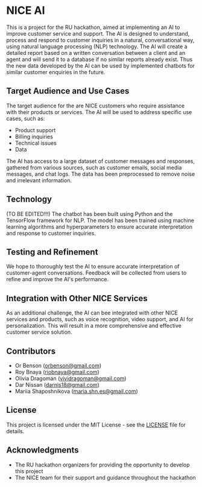 # NICE AI

This is a project for the RU hackathon, aimed at implementing an AI to improve customer service and support. The AI is designed to understand, process and respond to customer inquiries in a natural, conversational way, using natural language processing (NLP) technology. The AI will create a detailed report based on a written conversation between a client and an agent and will send it to a database if no similar reports already exist. Thus the new data developed by the AI can be used by implemented chatbots for similar customer enquiries in the future. 

## Target Audience and Use Cases

The target audience for the are NICE customers who require assistance with their products or services. The AI will be used to address specific use cases, such as:

- Product support
- Billing inquiries
- Technical issues
- Data

The AI has access to a large dataset of customer messages and responses, gathered from various sources, such as customer emails, social media messages, and chat logs. The data has been preprocessed to remove noise and irrelevant information.

## Technology
(TO BE EDITED!!!)
The chatbot has been built using Python and the TensorFlow framework for NLP. The model has been trained using machine learning algorithms and hyperparameters to ensure accurate interpretation and response to customer inquiries.

## Testing and Refinement

We hope to thoroughly test the AI to ensure accurate interpretation of customer-agent conversations. Feedback will be collected from users to refine and improve the AI's performance.

## Integration with Other NICE Services

As an additional challenge, the AI can bee integrated with other NICE services and products, such as voice recognition, video support, and AI for personalization. This will result in a more comprehensive and effective customer service solution.

## Contributors

- Or Benson (orbenson@gmail.com)
- Roy Bnaya (riobnaya@gmail.com)
- Olivia Dragoman (vividragoman@gmail.com)
- Dar Nissan (darnis18@gmail.com)
- Mariia Shaposhnikova (maria.shn.es@gmail.com)

## License

This project is licensed under the MIT License - see the [LICENSE](LICENSE) file for details.

## Acknowledgments

- The RU hackathon organizers for providing the opportunity to develop this project
- The NICE team for their support and guidance throughout the hackathon
